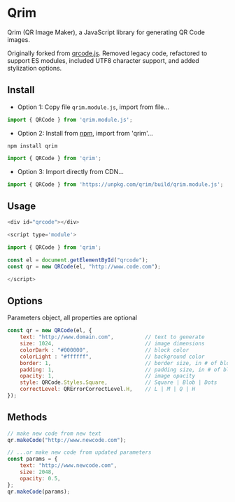 # Qrim
Qrim (QR Image Maker), a JavaScript library for generating QR Code images.

Originally forked from [qrcode.js](https://github.com/davidshimjs/qrcodejs). Removed legacy code, refactored to support ES modules, included UTF8 character support, and added stylization options.

## Install

- Option 1: Copy file `qrim.module.js`, import from file...

```javascript
import { QRCode } from 'qrim.module.js';
```

- Option 2: Install from [npm](https://www.npmjs.com/package/qrim), import from 'qrim'...
```
npm install qrim
```
```javascript
import { QRCode } from 'qrim';
```

- Option 3: Import directly from CDN...
```javascript
import { QRCode } from 'https://unpkg.com/qrim/build/qrim.module.js';
```

## Usage
```javascript
<div id="qrcode"></div>

<script type='module'>

import { QRCode } from 'qrim';

const el = document.getElementById("qrcode");
const qr = new QRCode(el, "http://www.code.com");

</script>
```

## Options
Parameters object, all properties are optional
```javascript
const qr = new QRCode(el, {
    text: "http://www.domain.com",          // text to generate
    size: 1024,                             // image dimensions
    colorDark : "#000000",                  // block color
    colorLight : "#ffffff",                 // background color
    border: 1,                              // border size, in # of blocks
    padding: 1,                             // padding size, in # of blocks
    opacity: 1,                             // image opacity
    style: QRCode.Styles.Square,            // Square | Blob | Dots
    correctLevel: QRErrorCorrectLevel.H,    // L | M | Q | H
});
```

## Methods
```javascript
// make new code from new text
qr.makeCode("http://www.newcode.com");

// ...or make new code from updated parameters
const params = {
    text: "http://www.newcode.com",
    size: 2048,
    opacity: 0.5,
};
qr.makeCode(params);
```

